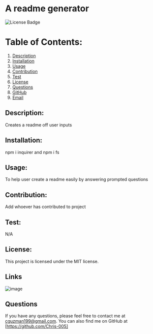 # A readme generator
![License Badge](https://img.shields.io/badge/License-MIT&message=License&color=blue)

# Table of Contents:

1. [Description](#description)
2. [Installation](#installation)
3. [Usage](#usage)
4. [Contribution](#contribution)
5. [Test](#test)
6. [License](#license)
7. [Questions](#questions)
8. [GitHub](#github)
9. [Email](#email)

## Description:
Creates a readme off user inputs

## Installation:
npm i inquirer and npm i fs

## Usage:
To help user create a readme easily by answering prompted questions

## Contribution:
Add whoever has contributed to project

## Test:
N/A

## License:
 This project is licensed under the MIT license.

 ## Links
![image](https://github.com/user-attachments/assets/32ef90fc-cb60-460d-bb6b-87b730fb1dc4)


## Questions

If you have any questions, please feel free to contact me at cguzman199@gmail.com.
You can also find me on GitHub at [https://github.com/Chris-005]
